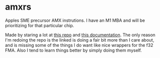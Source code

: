 amxrs
=====

Apples SME precursor AMX instrutions. I have an M1 MBA and will be prioritizing
for that particular chip.

Made by staring a lot at [this repo](https://github.com/yvt/amx-rs) and
[this documentation](https://github.com/corsix/amx). The only reason I'm
redoing the repo is the linked is doing a fair bit more than I care about, and
is missing some of the things I do want like nice wrappers for the f32 FMA.
Also I tend to learn things better by simply doing them myself.
